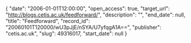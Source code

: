 {
  "date": "2006-01-01T12:00:00", 
  "open_access": true, 
  "target_url": "http://blogs.cetis.ac.uk/feedforward/", 
  "description": "", 
  "end_date": null, 
  "title": "Feedforward", 
  "record_id": "20060101T120000/wU3pJjE/nSYA/U7yfqgA1A==", 
  "publisher": "cetis.ac.uk", 
  "slug": 49316017, 
  "start_date": null
}


